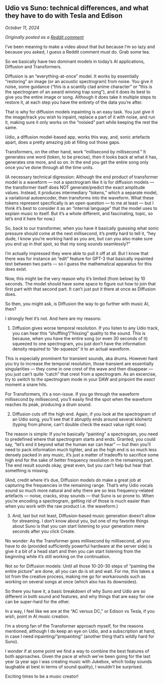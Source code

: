 ## Udio vs Suno: technical differences, and what they have to do with Tesla and Edison

*October 11, 2024*

*Originally posted as a [Reddit comment](https://www.reddit.com/r/SunoAI/comments/1g0tk3j/comment/lrbx2n9)*

I’ve been meaning to make a video about that but because I’m so lazy and because you asked, I guess a Reddit comment must do. Grab some tea.

So we basically have two dominant models in today’s AI applications, Diffusion and Transformers.

Diffusion is an “everything-at-once” model. It works by essentially “restoring” an image (or an acoustic spectrogram) from noise. You give it noise, some guidance (“this is a scantily clad anime character” or “this is the spectrogram of an award winning trap song”), and it does its best to give you the entire image or song. Although it does take it multiple steps to restore it, at each step you have the entirety of the data you’re after.

That is why for diffusion models inpainting is an easy task. You just give it the image/track you wish to inpaint, replace a part of it with noise, and run it, making sure it only works on the “noisied” part while keeping the rest the same.

Udio, a diffusion model-based app, works this way, and, sonic artefacts apart, does a pretty amazing job at filling out those gaps.

Transformers, on the other hand, work “millisecond by millisecond.” It generates one word (token, to be precise), then it looks back at what it has, generates one more, and so on. In the end you get the entire song only once you’ve done through all the time units.

(A necessary technical digression: Although the end product of transformer model is a waveform — not a spectrogram like it is for diffusion models — the transformer itself does NOT generate/predict the exact amplitude values. Instead, it produces intermediary “tokens,” which a separate model, a variational autoencoder, then transforms into the waveform. What these tokens represent specifically is an open question — to me at least — but I think it’s best to consider it as an “internal language” that the model uses to explain music to itself. But it’s a whole different, and fascinating, topic, so let’s end it here for now.)

So, back to our transformer, when you have it basically guessing what sonic pressure should come at the next millisecond, it’s pretty hard to tell it, “hey dude, I know you’re working hard as you are, but can you also make sure you end up in _that_ spot, so that my song sounds seamlessly?”

I’m actually impressed they were able to pull it off at all. But I know that there was for instance an “edit” feature for GPT-3 that basically inpainted text between two parts — so I guess the mathematical apparatus for this does exist. 

Now, this might be the very reason why it’s limited (from below) by 10 seconds. The model should have some space to figure out how to join that first part with that second part. It can’t just put it there at once as Diffusion does.

So then, you might ask, is Diffusion the way to go further with music AI, then?

I strongly feel it’s not. And here are my reasons:

1. Diffusion gives worse temporal resolution. If you listen to any Udio track, you can hear this “shuffling”/“hissing” quality to the sound. This is because, when you have the entire song (or even 30 seconds of it) squeezed to one spectrogram, you just don’t have the information density required to “de-squeeze” it to an actual waveform.

This is especially prominent for transient sounds, aka drums. However hard you try to increase the temporal resolution, those transient are essentially singularities — they come in one crest of the wave and then disappear — you just can’t quite “catch” that crest from a spectrogram. As an excercise, try to switch to the spectrogram mode in your DAW and pinpoint the _exact_ moment a snare hits.

For Transformers, it’s a non-issue. If you go through the waveform millisecond by millisecond, you’ll easily find the spot when the waveform reaches its peak, producing a drum sound.

2. Diffusion cuts off the high end. Again, if you look at the spectrogram of an Udio song, you’ll see that it abruptly ends around several kilohertz (typing from phone, can’t double check the exact value right now). 

The reason is simple: If you’re basically “painting” a spectrogram, you need to predefined where that spectrogram starts and ends. Granted, you could say, “let’s end it beyond what the human ear can hear” — but then you’ll need to pack information much tighter, and as the high end is so much less densely packed in any music, it’s just a matter of tradeoffs to sacrifice some high end for the sake of better frequency resolution in the remaining part. The end result sounds okay, great even, but you can’t help but hear that something is missing.

(And, credit where it’s due, Diffusion models _do_ make a great job at capturing the frequencies in the remaining range. That’s why Udio vocals sound so much more natural and why there are so less frequency-related artefacts — noise, cracks, stray sounds — that Suno is so prone to. When you’re encoding a spectrogram, getting rid of those is much easier than when you work with the raw product i.e. the waveform.)

3. And, last but not least, Diffusion-based music generation doesn’t allow for streaming. I don’t know about you, but one of my favorite things about Suno is that you can start listening to your generation mere seconds after you click Create.

No wonder: As the Transformer goes millisecond by millisecond, all you have to do (provided sufficiently powerful hardware at the server side) is give it a bit of a head start and then you can start listening from the beginning while it’s still working on the continuation.

Not so for Diffusion models: Until all those 10-20-30 steps of “painting the entire picture” are done, all you can do is sit and wait. For me, this takes a lot from the creative process, making me go for workarounds such as working on several songs at once (which also has its downsides).

So there you have it, a basic breakdown of why Suno and Udio are so different in both sound and features, and why things that are easy for one can be super-hard for the other.

In a way, I feel like we are at the “AC versus DC,” or Edison vs Tesla, if you wish, point in AI music creation.

I’m a strong fan of the Transformer approach myself, for the reasons mentioned, although I do keep an eye on Udio, and a subscription at hand, in case I need inpainting/“prepainting” (another thing that’s wildly hard for Suno). 

I wonder if at some point we find a way to combine the best features of both approaches. Given the pace at which we’ve been going for the last year (a year ago I was creating music with Jukebox, which today sounds laughable at best in terms of sound quality), I wouldn’t be surprised. 

Exciting times to be a music creator!